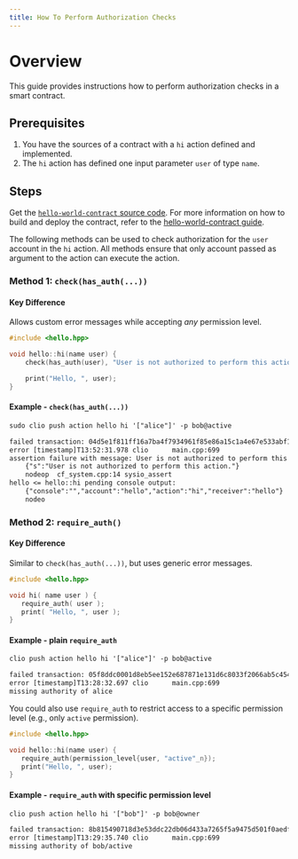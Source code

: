 ```yaml
---
title: How To Perform Authorization Checks
---
```


# Overview

This guide provides instructions how to perform authorization checks in a smart contract.

## Prerequisites

1. You have the sources of a contract with a `hi` action defined and implemented.
2. The `hi` action has defined one input parameter `user` of type `name`.

## Steps

Get the [`hello-world-contract` source code](https://github.com/Wire-Network/guides/tree/master/hello-world-contract). For more information on how to build and deploy the contract, refer to the [hello-world-contract guide](/docs/smart-contract-development/hello-world-contract-short.md).

The following methods can be used to check authorization for the `user` account in the `hi` action. All methods ensure that only account passed as argument to the action can execute the action.

### Method 1: `check(has_auth(...))`

#### Key Difference

Allows custom error messages while accepting _any_ permission level.

```cpp title="guides/hello-world-contract/hello.cpp"
#include <hello.hpp>

void hello::hi(name user) {
    check(has_auth(user), "User is not authorized to perform this action.");

    print("Hello, ", user);
}
```

#### Example - `check(has_auth(...))`

```txt
sudo clio push action hello hi '["alice"]' -p bob@active

failed transaction: 04d5e1f811ff16a7ba4f7934961f85e86a15c1a4e67e533abf14cf68c960a658  <unknown> bytes  <unknown> us
error [timestamp]T13:52:31.978 clio      main.cpp:699                  print_result         ] soft_except->to_detail_string(): 3050003 sysio_assert_message_exception: sysio_assert_message assertion failure
assertion failure with message: User is not authorized to perform this action.
    {"s":"User is not authorized to perform this action."}
    nodeop  cf_system.cpp:14 sysio_assert
hello <= hello::hi pending console output: 
    {"console":"","account":"hello","action":"hi","receiver":"hello"}
    nodeo
```

### Method 2: `require_auth()`

#### Key Difference

Similar to `check(has_auth(...))`, but uses generic error messages.

```cpp title="guides/hello-world-contract/hello.cpp"
#include <hello.hpp>

void hi( name user ) {
   require_auth( user );
   print( "Hello, ", user );
}
```

#### Example - plain `require_auth`

```txt
clio push action hello hi '["alice"]' -p bob@active

failed transaction: 05f8ddc0001d8eb5ee152e687871e131d6c8033f2066ab5c454d8aa5771a3e9a  <unknown> bytes  <unknown> us
error [timestamp]T13:28:32.697 clio      main.cpp:699                  print_result         ] soft_except->to_detail_string(): 3090004 missing_auth_exception: Missing required authority
missing authority of alice
```

You could also use `require_auth` to restrict access to a specific permission level (e.g., only `active` permission).

```cpp title="guides/hello-world-contract/hello.cpp"
#include <hello.hpp>

void hello::hi(name user) {
   require_auth(permission_level{user, "active"_n});
   print("Hello, ", user);
}

```

#### Example - `require_auth` with specific permission level

```txt
clio push action hello hi '["bob"]' -p bob@owner 

failed transaction: 8b815490718d3e53ddc22db06d433a7265f5a9475d501f0aedf04aafb3e1d075  <unknown> bytes  <unknown> us
error [timestamp]T13:29:35.740 clio      main.cpp:699                  print_result         ] soft_except->to_detail_string(): 3090004 missing_auth_exception: Missing required authority
missing authority of bob/active
```
